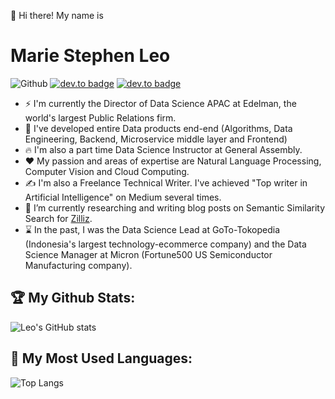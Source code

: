 <!--
**stephenleo/stephenleo** is a ✨ _special_ ✨ repository because its `README.md` (this file) appears on your GitHub profile.

Here are some ideas to get you started:

- 🔭 I’m currently working on ...
- 🌱 I’m currently learning ...
- 👯 I’m looking to collaborate on ...
- 🤔 I’m looking for help with ...
- 💬 Ask me about ...
- 📫 How to reach me: ...
- 😄 Pronouns: ...
- ⚡ Fun fact: ...
-->
👋 Hi there! My name is 
# **Marie Stephen Leo**

![Github](https://img.shields.io/github/followers/stephenleo?style=social) 
[![dev.to badge](https://img.shields.io/badge/-Marie%20Stephen%20Leo-blue?style=flat&logo=linkedin)](https://www.linkedin.com/in/marie-stephen-leo/) 
[![dev.to badge](https://img.shields.io/badge/-Medium-gray?style=flat&logo=medium)](https://stephen-leo.medium.com/)

- ⚡ I'm currently the Director of Data Science APAC at Edelman, the world's largest Public Relations firm.
- 🦄 I've developed entire Data products end-end (Algorithms, Data Engineering, Backend, Microservice middle layer and Frontend)
- 🔥 I'm also a part time Data Science Instructor at General Assembly.
- ❤️ My passion and areas of expertise are Natural Language Processing, Computer Vision and Cloud Computing.
- ✍️ I'm also a Freelance Technical Writer. I've achieved "Top writer in Artificial Intelligence" on Medium several times.
- 🔭 I’m currently researching and writing blog posts on Semantic Similarity Search for [Zilliz](https://zilliz.com/).
- ⌛ In the past, I was the Data Science Lead at GoTo-Tokopedia (Indonesia's largest technology-ecommerce company) and the Data Science Manager at Micron (Fortune500 US Semiconductor Manufacturing company).

## 🏆 My Github Stats:
![Leo's GitHub stats](https://github-readme-stats.vercel.app/api?username=stephenleo&hide_title=true&count_private=true&show_icons=true&theme=tokyonight)

## 🏅 My Most Used Languages:
![Top Langs](https://github-readme-stats.vercel.app/api/top-langs/?username=stephenleo&hide_title=true&hide=jupyter%20notebook&compat=true&theme=tokyonight)

